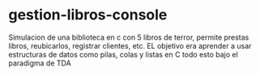 # gestion-libros-console
Simulacion de una biblioteca en c con 5 libros de terror, permite prestas libros, reubicarlos, registrar clientes, etc. EL objetivo era aprender a usar estructuras de datos como pilas, colas y listas en C todo esto bajo el paradigma de TDA
